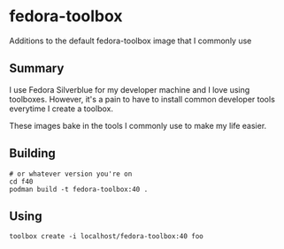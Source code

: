 # fedora-toolbox
Additions to the default fedora-toolbox image that I commonly use

## Summary

I use Fedora Silverblue for my developer machine and I love using toolboxes.
However, it's a pain to have to install common developer tools everytime I create a toolbox.

These images bake in the tools I commonly use to make my life easier.

## Building

```shell
# or whatever version you're on
cd f40
podman build -t fedora-toolbox:40 .
```

## Using

```shell
toolbox create -i localhost/fedora-toolbox:40 foo
```